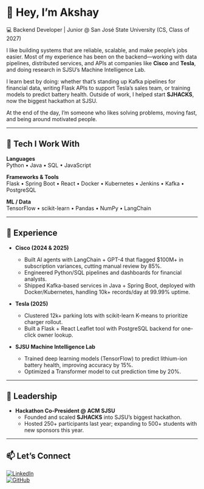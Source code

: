 # 👋 Hey, I’m Akshay  

💻 Backend Developer | Junior @ San José State University (CS, Class of 2027)  

I like building systems that are reliable, scalable, and make people’s jobs easier. Most of my experience has been on the backend—working with data pipelines, distributed services, and APIs at companies like **Cisco** and **Tesla**, and doing research in SJSU’s Machine Intelligence Lab.  

I learn best by doing: whether that’s standing up Kafka pipelines for financial data, writing Flask APIs to support Tesla’s sales team, or training models to predict battery health. Outside of work, I helped start **SJHACKS**, now the biggest hackathon at SJSU.  

At the end of the day, I’m someone who likes solving problems, moving fast, and being around motivated people.  

---

## 🔧 Tech I Work With  

**Languages**  
Python • Java • SQL • JavaScript  

**Frameworks & Tools**  
Flask • Spring Boot • React • Docker • Kubernetes • Jenkins • Kafka • PostgreSQL  

**ML / Data**  
TensorFlow • scikit-learn • Pandas • NumPy • LangChain  

---

## 🚀 Experience  

- **Cisco (2024 & 2025)**  
  - Built AI agents with LangChain + GPT-4 that flagged $100M+ in subscription variances, cutting manual review by 85%.  
  - Engineered Python/SQL pipelines and dashboards for financial analysts.  
  - Shipped Kafka-based services in Java + Spring Boot, deployed with Docker/Kubernetes, handling 10k+ records/day at 99.99% uptime.  

- **Tesla (2025)**  
  - Clustered 12k+ parking lots with scikit-learn K-means to prioritize charger rollout.  
  - Built a Flask + React Leaflet tool with PostgreSQL backend for one-click owner lookup.  

- **SJSU Machine Intelligence Lab**  
  - Trained deep learning models (TensorFlow) to predict lithium-ion battery health, improving accuracy by 15%.  
  - Optimized a Transformer model to cut prediction time by 20%.  

---

## 🎤 Leadership  

- **Hackathon Co-President @ ACM SJSU**  
  - Founded and scaled **SJHACKS** into SJSU’s biggest hackathon.  
  - Hosted 250+ participants last year; expanding to 500+ students with new sponsors this year.  

---

## 📫 Let’s Connect  

[![LinkedIn](https://img.shields.io/badge/LinkedIn-blue?logo=linkedin&logoColor=white)](https://www.linkedin.com/in/akshay-kamathh)  
[![GitHub](https://img.shields.io/badge/GitHub-181717?logo=github&logoColor=white)](https://github.com/akshaykamathh)  
